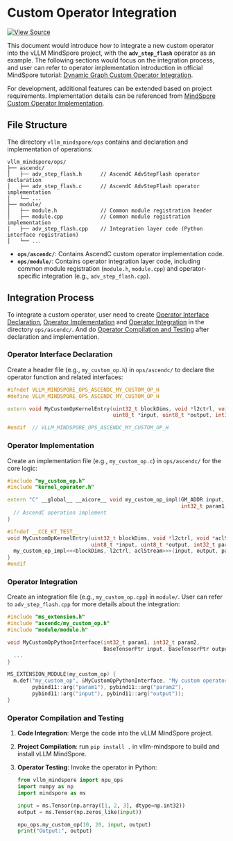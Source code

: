 # Custom Operator Integration

[![View Source](https://mindspore-website.obs.cn-north-4.myhuaweicloud.com/website-images/master/resource/_static/logo_source_en.svg)](https://gitee.com/mindspore/docs/blob/master/docs/vllm_mindspore/docs/source_en/developer_guide/operations/npu_ops.md)  

This document would introduce how to integrate a new custom operator into the vLLM MindSpore project, with the **`adv_step_flash`** operator as an example. The following sections would focus on the integration process, and user can refer to operator implementation introduction in official MindSpore tutorial: [Dynamic Graph Custom Operator Integration](https://www.mindspore.cn/tutorials/en/master/custom_program/operation/op_customopbuilder.html).

For development, additional features can be extended based on project requirements. Implementation details can be referenced from [MindSpore Custom Operator Implementation](https://www.mindspore.cn/tutorials/en/master/custom_program/operation/op_customopbuilder.html).  

## File Structure

The directory `vllm_mindspore/ops` contains and declaration and implementation of operations:  

```text  
vllm_mindspore/ops/  
├── ascendc/  
│   ├── adv_step_flash.h      // AscendC AdvStepFlash operator declaration  
│   ├── adv_step_flash.c      // AscendC AdvStepFlash operator implementation  
│   └── ...  
├── module/  
│   ├── module.h              // Common module registration header  
│   ├── module.cpp            // Common module registration implementation  
│   ├── adv_step_flash.cpp    // Integration layer code (Python interface registration)  
│   └── ...  
```  

- **`ops/ascendc/`**: Contains AscendC custom operator implementation code.
- **`ops/module/`**: Contains operator integration layer code, including common module registration (`module.h`, `module.cpp`) and operator-specific integration (e.g., `adv_step_flash.cpp`).

## Integration Process

To integrate a custom operator, user need to create [Operator Interface Declaration](#operator-interface-declaration), [Operator Implementation](#operator-implementation) and [Operator Integration](#operator-integration) in the directory `ops/ascendc/`. And do [Operator Compilation and Testing](#operator-compilation-and-testing) after declaration and implementation.  

### Operator Interface Declaration

Create a header file (e.g., `my_custom_op.h`) in `ops/ascendc/` to declare the operator function and related interfaces:

```cpp  
#ifndef VLLM_MINDSPORE_OPS_ASCENDC_MY_CUSTOM_OP_H
#define VLLM_MINDSPORE_OPS_ASCENDC_MY_CUSTOM_OP_H

extern void MyCustomOpKernelEntry(uint32_t blockDims, void *l2ctrl, void *aclStream,
                                  uint8_t *input, uint8_t *output, int32_t param1, int32_t param2);

#endif  // VLLM_MINDSPORE_OPS_ASCENDC_MY_CUSTOM_OP_H
```  

### Operator Implementation

Create an implementation file (e.g., `my_custom_op.c`) in `ops/ascendc/` for the core logic:  

```cpp  
#include "my_custom_op.h"
#include "kernel_operator.h"

extern "C" __global__ __aicore__ void my_custom_op_impl(GM_ADDR input, GM_ADDR output,
                                                        int32_t param1, int32_t param2) {
  // AscendC operation implement
}

#ifndef __CCE_KT_TEST__
void MyCustomOpKernelEntry(uint32_t blockDims, void *l2ctrl, void *aclStream,
                           uint8_t *input, uint8_t *output, int32_t param1, int32_t param2) {
  my_custom_op_impl<<<blockDims, l2ctrl, aclStream>>>(input, output, param1, param2);
}
#endif
```  

### Operator Integration

Create an integration file (e.g., `my_custom_op.cpp`) in `module/`. User can refer to `adv_step_flash.cpp` for more details about the integration:  

```cpp  
#include "ms_extension.h"
#include "ascendc/my_custom_op.h"
#include "module/module.h"

void MyCustomOpPythonInterface(int32_t param1, int32_t param2,
                               BaseTensorPtr input, BaseTensorPtr output) {
  ...
}

MS_EXTENSION_MODULE(my_custom_op) {
  m.def("my_custom_op", &MyCustomOpPythonInterface, "My custom operator",
        pybind11::arg("param1"), pybind11::arg("param2"),
        pybind11::arg("input"), pybind11::arg("output"));
}
```  

### Operator Compilation and Testing

1. **Code Integration**: Merge the code into the vLLM MindSpore project.  
2. **Project Compilation**: run `pip install .` in vllm-mindspore to build and install vLLM MindSpore.  
3. **Operator Testing**: Invoke the operator in Python:

    ```python
    from vllm_mindspore import npu_ops
    import numpy as np
    import mindspore as ms

    input = ms.Tensor(np.array([1, 2, 3], dtype=np.int32))
    output = ms.Tensor(np.zeros_like(input))

    npu_ops.my_custom_op(10, 20, input, output)
    print("Output:", output)
    ```
